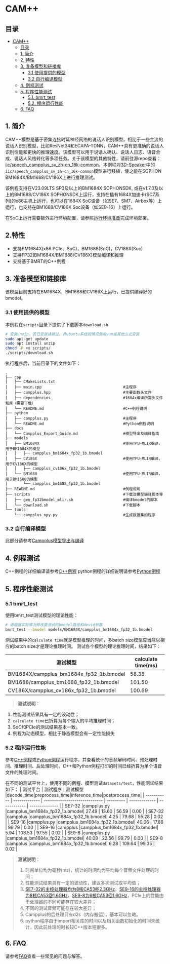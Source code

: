 # CAM++

## 目录

- [CAM++](#campplus)
  - [目录](#目录)
  - [1. 简介](#1-简介)
  - [2. 特性](#2-特性)
  - [3. 准备模型和链接库](#3-准备模型和链接库)
    - [3.1 使用提供的模型](#31-使用提供的模型)
    - [3.2 自行编译模型](#32-自行编译模型)
  - [4. 例程测试](#4-例程测试)
  - [5. 程序性能测试](#5-程序性能测试)
    - [5.1. bmrt_test](#51-bmrt_test)
    - [5.2. 程序运行性能](#51-程序运行性能)
  - [6. FAQ](#6-FAQ)

## 1. 简介

CAM++模型是基于密集连接时延神经网络的说话人识别模型。相比于一些主流的说话人识别模型，比如ResNet34和ECAPA-TDNN，CAM++具有更准确的说话人识别性能和更快的推理速度。该模型可以用于说话人确认、说话人日志、语音合成、说话人风格转化等多项任务。关于该模型的其他特性，请前往源repo查看：[iic/speech_campplus_sv_zh-cn_16k-common](https://www.modelscope.cn/models/iic/speech_campplus_sv_zh-cn_16k-common)。本例程对[3D-Speaker](https://github.com/modelscope/3D-Speaker)中的`iic/speech_campplus_sv_zh-cn_16k-common`模型进行移植，使之能在SOPHON BM1684X/BM1688/CV186X上进行推理测试。

该例程支持在V23.09LTS SP3及以上的BM1684X SOPHONSDK, 或在v1.7.0及以上的BM1688/CV186X SOPHONSDK上运行，支持在插有1684X加速卡(SC7系列)的x86主机上运行，也可以在1684X SoC设备（如SE7、SM7、Airbox等）上运行，也支持在BM1688/CV186X Soc设备（如SE9-16）上运行。

在SoC上运行需要额外进行环境配置，请参照[运行环境准备](#3-运行环境准备)完成环境部署。

## 2.特性

* 支持BM1684X(x86 PCIe、SoC)，BM1688(SoC)，CV186X(Soc)
* 支持FP32(BM1684X/BM1688/CV186X)模型编译和推理
* 支持基于BMRT的C++例程

## 3. 准备模型和链接库

该模型目前支持在BM1684X，BM1688和CV186X上运行，已提供编译好的bmodel。

### 3.1 使用提供的模型

​本例程在`scripts`目录下提供了下载脚本`download.sh`

```bash
# 安装unzip，若已安装请跳过，非ubuntu系统视情况使用yum或其他方式安装
sudo apt-get update
sudo apt install unzip
chmod -R +x scripts/
./scripts/download.sh
```

执行程序后，当前目录下的文件如下：

```shell
.
├── cpp
│   ├── CMakeLists.txt
│   ├── main.cpp                                    #主程序
│   ├── campplus.hpp                                #主要函数头文件
│   ├── dependencies                                #1684x编译所需头文件和库（需要下载）
│   └── README.md                                   #C++例程说明
├── python
│   ├── campplus.py                                 #主程序
│   └── README.md                                   #Python例程说明
├── docs
│   └── Campplus_Export_Guide.md                    #模型导出及编译指南
├── models
│   ├── BM1684X                                     #使用TPU-MLIR编译，用于BM1684X的模型
│   │   ├── campplus_bm1684x_fp32_1b.bmodel
│   ├── CV186X                                      #使用TPU-MLIR编译，用于CV186X的模型
│   │   ├── campplus_cv186x_fp32_1b.bmodel
│   └── BM1688                                      #使用TPU-MLIR编译，用于BM1688的模型
│       └── campplus_bm1688_fp32_1b.bmodel
├── README.md                                       #例程说明
├── scripts                                         #下载及模型编译脚本等
│   ├── gen_fp32bmodel_mlir.sh                      #编译bmodel的脚本
│   └── download.sh                                 #下载脚本
└── tools
    └── campplus_npy.py                             #生成数据集的程序
```

### 3.2 自行编译模型
此部分请参考[Campplus模型导出与编译](./docs/Campplus_Export_Guide.md)

## 4. 例程测试
C++例程的详细编译请参考[C++例程](./cpp/README.md)
python例程的详细说明请参考[Python例程](./python/README.md)

## 5. 程序性能测试
### 5.1 bmrt_test
使用bmrt_test测试模型的理论性能：
```bash
# 请根据实际情况修改要测试的bmodel路径和devid参数
bmrt_test --bmodel models/BM1684X/campplus_bm1684x_fp32_1b.bmodel
```
测试结果中的`calculate time`就是模型推理的时间，多batch size模型应当除以相应的batch size才是理论推理时间。
测试各个模型的理论推理时间，结果如下：

| 测试模型                                       | calculate time(ms) |
| ---------------------------------------------- | ------------------ |
| BM1684X/campplus_bm1684x_fp32_1b.bmodel        |        58.38       |
| BM1688/campplus_bm1688_fp32_1b.bmodel          |       101.50       |
| CV186X/campplus_cv186x_fp32_1b.bmodel          |       100.69       |

> **测试说明**：
1. 性能测试结果具有一定的波动性；
2. `calculate time`已折算为每个输入的平均推理时间；
3. SoC和PCIe的测试结果基本一致。
4. 例程为动态模型，相比于静态模型会有一定性能损失

### 5.2 程序运行性能
参考[C++例程](cpp/README.md)或[Python例程](python/README.md)运行程序，并查看统计的音频解码时间、预处理时间、推理时间、后处理时间。C++和Python例程打印的时间已经折算为单个语音文件的处理时间。

在不同的测试平台上，使用不同的例程、模型测试`datasets/test`，性能测试结果如下：
|   测试平台  |    测试程序   |            测试模型           |decode_time|preprocess_time|inference_time|postprocess_time|
| ----------- | ------------- | ----------------------------- | --------- | ------------- | ------------ | -------------- |
|   SE7-32    |campplus.py    |campplus_bm1684x_fp32_1b.bmodel|   27.49   |      13.60    |      56.59   |      0.00      |
|   SE7-32    |campplus       |campplus_bm1684x_fp32_1b.bmodel|    4.25   |      79.68    |      55.28   |      0.02      |
|   SE9-16    |campplus.py    |campplus_bm1684x_fp32_1b.bmodel|   40.06   |      17.88    |      99.79   |      0.00      |
|   SE9-16    |campplus       |campplus_bm1684x_fp32_1b.bmodel|    5.94   |     108.53    |      97.55   |      0.02      |
|   SE9-8     |campplus.py    |campplus_bm1684x_fp32_1b.bmodel|   40.08   |      22.56    |      99.79   |      0.00      |
|   SE9-8     |campplus       |campplus_bm1684x_fp32_1b.bmodel|    6.28   |     109.64    |      99.35   |      0.02      |

> **测试说明**：
> 1. 时间单位均为毫秒(ms)，统计的时间均为平均每个音频文件处理的时间；
> 2. 性能测试结果具有一定的波动性，建议多次测试取平均值；
> 3. SE7-32的主控处理器均为8核CA53@2.3GHz，SE9-16的主控处理器为8核CA53@1.6GHz，SE9-8为6核CA53@1.6GHz，PCIe上的性能由于处理器的不同可能存在较大差异；
> 4. 不同的测试音频可能存在较大差异；
> 5. Campplus的后处理只有d2s（内存搬运），基本可以忽略。
> 6. python程序由于import相关库的时间以及相关函数初始化的时间未统计，因此前处理的时长较C++版本短很多。

## 6. FAQ
请参考[FAQ](../../docs/FAQ.md)查看一些常见的问题与解答。
